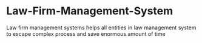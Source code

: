 # Law-Firm-Management-System
Law firm management systems helps all entities in  law management system to escape complex process and save enormous amount of time
